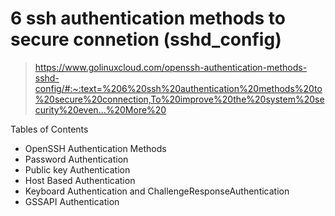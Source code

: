 # 6 ssh authentication methods to secure connetion (sshd_config)

> https://www.golinuxcloud.com/openssh-authentication-methods-sshd-config/#:~:text=%206%20ssh%20authentication%20methods%20to%20secure%20connection,To%20improve%20the%20system%20security%20even...%20More%20

Tables of Contents
- OpenSSH Authentication Methods
- Password Authentication
- Public key Authentication
- Host Based Authentication
- Keyboard Authentication and ChallengeResponseAuthentication
- GSSAPI Authentication


